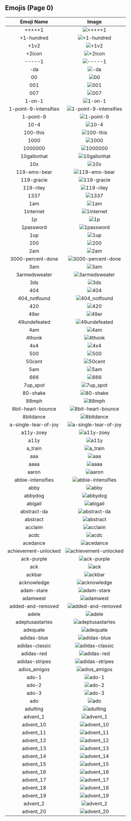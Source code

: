 
  ## Emojis (Page 0)
  |Emoji Name|Image|
  | :-: | :-: |
  |+++++1| ![+++++1](/output/+++++1.png)|
  |+1-hundred| ![+1-hundred](/output/+1-hundred.png)|
  |+1v2| ![+1v2](/output/+1v2.png)|
  |+2icon| ![+2icon](/output/+2icon.png)|
  |-----1| ![-----1](/output/-----1.png)|
  |-da| ![-da](/output/-da.png)|
  |00| ![00](/output/00.png)|
  |001| ![001](/output/001.png)|
  |007| ![007](/output/007.png)|
  |1-on-1| ![1-on-1](/output/1-on-1.png)|
  |1-point-9-intensifies| ![1-point-9-intensifies](/output/1-point-9-intensifies.gif)|
  |1-point-9| ![1-point-9](/output/1-point-9.png)|
  |10-4| ![10-4](/output/10-4.png)|
  |100-this| ![100-this](/output/100-this.png)|
  |1000| ![1000](/output/1000.png)|
  |1000000| ![1000000](/output/1000000.png)|
  |10gallonhat| ![10gallonhat](/output/10gallonhat.png)|
  |10x| ![10x](/output/10x.png)|
  |119-emo-bear| ![119-emo-bear](/output/119-emo-bear.jpg)|
  |119-gracie| ![119-gracie](/output/119-gracie.jpg)|
  |119-riley| ![119-riley](/output/119-riley.jpg)|
  |1337| ![1337](/output/1337.png)|
  |1am| ![1am](/output/1am.png)|
  |1internet| ![1internet](/output/1internet.png)|
  |1p| ![1p](/output/1p.png)|
  |1password| ![1password](/output/1password.png)|
  |1up| ![1up](/output/1up.png)|
  |200| ![200](/output/200.jpg)|
  |2am| ![2am](/output/2am.png)|
  |3000-percent-done| ![3000-percent-done](/output/3000-percent-done.png)|
  |3am| ![3am](/output/3am.png)|
  |3armedsweater| ![3armedsweater](/output/3armedsweater.jpg)|
  |3ds| ![3ds](/output/3ds.jpg)|
  |404| ![404](/output/404.png)|
  |404_notfound| ![404_notfound](/output/404_notfound.jpg)|
  |420| ![420](/output/420.png)|
  |49er| ![49er](/output/49er.png)|
  |49undefeated| ![49undefeated](/output/49undefeated.jpg)|
  |4am| ![4am](/output/4am.png)|
  |4thonk| ![4thonk](/output/4thonk.png)|
  |4x4| ![4x4](/output/4x4.png)|
  |500| ![500](/output/500.png)|
  |50cent| ![50cent](/output/50cent.png)|
  |5am| ![5am](/output/5am.png)|
  |666| ![666](/output/666.png)|
  |7up_spot| ![7up_spot](/output/7up_spot.png)|
  |80-shake| ![80-shake](/output/80-shake.gif)|
  |88mph| ![88mph](/output/88mph.gif)|
  |8bit-heart-bounce| ![8bit-heart-bounce](/output/8bit-heart-bounce.gif)|
  |8bitdance| ![8bitdance](/output/8bitdance.gif)|
  |a-single-tear-of-joy| ![a-single-tear-of-joy](/output/a-single-tear-of-joy.png)|
  |a11y-zoey| ![a11y-zoey](/output/a11y-zoey.png)|
  |a11y| ![a11y](/output/a11y.png)|
  |a_train| ![a_train](/output/a_train.jpg)|
  |aaa| ![aaa](/output/aaa.gif)|
  |aaaa| ![aaaa](/output/aaaa.gif)|
  |aaron| ![aaron](/output/aaron.gif)|
  |abbie-intensifies| ![abbie-intensifies](/output/abbie-intensifies.gif)|
  |abby| ![abby](/output/abby.png)|
  |abbydog| ![abbydog](/output/abbydog.png)|
  |abigail| ![abigail](/output/abigail.png)|
  |abstract-da| ![abstract-da](/output/abstract-da.png)|
  |abstract| ![abstract](/output/abstract.png)|
  |acclaim| ![acclaim](/output/acclaim.png)|
  |acdc| ![acdc](/output/acdc.png)|
  |acedance| ![acedance](/output/acedance.gif)|
  |achievement-unlocked| ![achievement-unlocked](/output/achievement-unlocked.png)|
  |ack-purple| ![ack-purple](/output/ack-purple.png)|
  |ack| ![ack](/output/ack.png)|
  |ackbar| ![ackbar](/output/ackbar.png)|
  |acknowledge| ![acknowledge](/output/acknowledge.png)|
  |adam-stare| ![adam-stare](/output/adam-stare.png)|
  |adamwest| ![adamwest](/output/adamwest.jpg)|
  |added-and-removed| ![added-and-removed](/output/added-and-removed.png)|
  |adele| ![adele](/output/adele.jpg)|
  |adeptusastartes| ![adeptusastartes](/output/adeptusastartes.png)|
  |adequate| ![adequate](/output/adequate.png)|
  |adidas-blue| ![adidas-blue](/output/adidas-blue.png)|
  |adidas-classic| ![adidas-classic](/output/adidas-classic.jpg)|
  |adidas-red| ![adidas-red](/output/adidas-red.png)|
  |adidas-stripes| ![adidas-stripes](/output/adidas-stripes.png)|
  |adios_amigos| ![adios_amigos](/output/adios_amigos.png)|
  |ado-1| ![ado-1](/output/ado-1.png)|
  |ado-2| ![ado-2](/output/ado-2.png)|
  |ado-3| ![ado-3](/output/ado-3.gif)|
  |ado| ![ado](/output/ado.png)|
  |adulting| ![adulting](/output/adulting.png)|
  |advent_1| ![advent_1](/output/advent_1.png)|
  |advent_10| ![advent_10](/output/advent_10.png)|
  |advent_11| ![advent_11](/output/advent_11.png)|
  |advent_12| ![advent_12](/output/advent_12.png)|
  |advent_13| ![advent_13](/output/advent_13.png)|
  |advent_14| ![advent_14](/output/advent_14.png)|
  |advent_15| ![advent_15](/output/advent_15.png)|
  |advent_16| ![advent_16](/output/advent_16.png)|
  |advent_17| ![advent_17](/output/advent_17.png)|
  |advent_18| ![advent_18](/output/advent_18.png)|
  |advent_19| ![advent_19](/output/advent_19.png)|
  |advent_2| ![advent_2](/output/advent_2.png)|
  |advent_20| ![advent_20](/output/advent_20.png)|
  